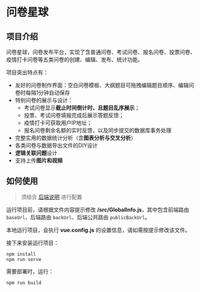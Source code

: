 # 问卷星球


## 项目介绍

问卷星球，问卷发布平台，实现了含普通问卷、考试问卷、报名问卷、投票问卷、疫情打卡问卷等五类问卷的创建、编辑、发布、统计功能。

项目突出特点有：

- 友好的问卷制作界面：空白问卷模板、大纲题目可拖拽编辑题目顺序、编辑问卷时每隔1分钟自动保存
- 特别问卷的展示与设计： 
    - 考试问卷显示**截止时间倒计时、且题目乱序展示**； 
    - 投票、考试问卷填报完成后展示答题反馈；
    - 疫情打卡可获取用户IP地址；
    - 报名问卷剩余名额的实时反馈，以及同步提交的数据库事务处理
- 完整实用的数据统计分析（含**图表分析与交叉分析**）
- 各类问卷与数据导出文件的DIY设计
- **逻辑关联问题**设计
- 支持上传**图片和视频**

## 如何使用

> 须结合 [后端说明](https://github.com/BFlameSwift/Questionnaire-Planet-Django) 进行配置

运行项目前，请根据文件内容提示修改 **/src/GlobalInfo.js**，其中包含前端路由 `baseUrl`、后端路由 `backUrl`、后端公共路由 `publicBackUrl`。

本地运行项目，会执行 **vue.config.js** 的设置信息，请如需按提示修改该文件。

接下来安装运行项目：

```shell
npm install
npm run serve
```

需要部署时，运行：

```shell
npm run build
```

